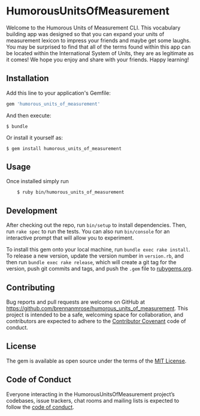 # HumorousUnitsOfMeasurement

Welcome to the Humorous Units of Measurement CLI. This vocabulary building app was designed so that you can expand your units of measurement lexicon to impress your friends and maybe get some laughs. You may be surprised to find that all of the terms found within this app can be located within the International System of Units, they are as legitimate as it comes! We hope you enjoy and share with your friends. Happy learning! 

## Installation

Add this line to your application's Gemfile:

```ruby
gem 'humorous_units_of_measurement'
```

And then execute:

    $ bundle

Or install it yourself as:

    $ gem install humorous_units_of_measurement

## Usage

Once installed simply run
```
    $ ruby bin/humorous_units_of_measurement
 ```

## Development

After checking out the repo, run `bin/setup` to install dependencies. Then, run `rake spec` to run the tests. You can also run `bin/console` for an interactive prompt that will allow you to experiment.

To install this gem onto your local machine, run `bundle exec rake install`. To release a new version, update the version number in `version.rb`, and then run `bundle exec rake release`, which will create a git tag for the version, push git commits and tags, and push the `.gem` file to [rubygems.org](https://rubygems.org).

## Contributing

Bug reports and pull requests are welcome on GitHub at https://github.com/brennanmrose/humorous_units_of_measurement. This project is intended to be a safe, welcoming space for collaboration, and contributors are expected to adhere to the [Contributor Covenant](http://contributor-covenant.org) code of conduct.

## License

The gem is available as open source under the terms of the [MIT License](https://opensource.org/licenses/MIT).

## Code of Conduct

Everyone interacting in the HumorousUnitsOfMeasurement project’s codebases, issue trackers, chat rooms and mailing lists is expected to follow the [code of conduct](https://github.com/brennanmrose/humorous_units_of_measurement/blob/master/CODE_OF_CONDUCT.md).
